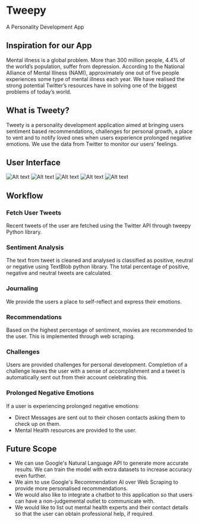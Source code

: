 # Tweepy
A Personality Development App

## Inspiration for our App

Mental illness is a global problem. More than 300 million people, 4.4% of the world’s population, suffer from depression.
According to the National Alliance of Mental Illness (NAMI), approximately one out of five people experiences some type of mental illness each year. We have realised the strong potential Twitter’s resources have in solving one of the biggest problems of today’s  world.

## What is Tweety?

Tweety is a personality development application aimed at bringing users sentiment based recommendations, challenges for personal growth, a place to vent and to notify loved ones when users experience prolonged negative emotions. We use the data from Twitter to monitor our users' feelings.

## User Interface

![Alt text](media/ChatScreen.png)
![Alt text](media/Chat11.png)
![Alt text](media/tw.png)
![Alt text](media/Chat1.png)
![Alt text](media/Chat3.png)

## Workflow

### Fetch User Tweets

Recent tweets of the user are fetched using the Twitter API through tweepy Python library.

### Sentiment Analysis

The text from tweet is cleaned and analysed is classified as positive, neutral or negative using TextBlob python library. The total percentage of positive, negative and neutral tweets are calculated. 

### Journaling

We provide the users a place to self-reflect and express their emotions.

### Recommendations

Based on the highest percentage of sentiment, movies are recommended to the user. This is implemented through web scraping.

### Challenges

Users are provided challenges for personal development. Completion of a challenge leaves the user with a sense of accomplishment and a tweet is automatically sent out from their account celebrating this.

### Prolonged Negative Emotions

If a user is experiencing prolonged negative emotions:
- Direct Messages are sent out to their chosen contacts asking them to check up on them.
- Mental Health resources are provided to the user.

## Future Scope

- We can use Google's Natural Language API to generate more accurate results. We can train the model with extra datasets to increase accuracy even further.
- We aim to use Google's Recommendation AI over Web Scraping to provide more personalised recommendations.
- We would also like to integrate a chatbot to this application so that users can have a non-judgemental outlet to communicate  with.
- We would like to list out mental health experts and their contact details so that the user can obtain professional help, if required.
